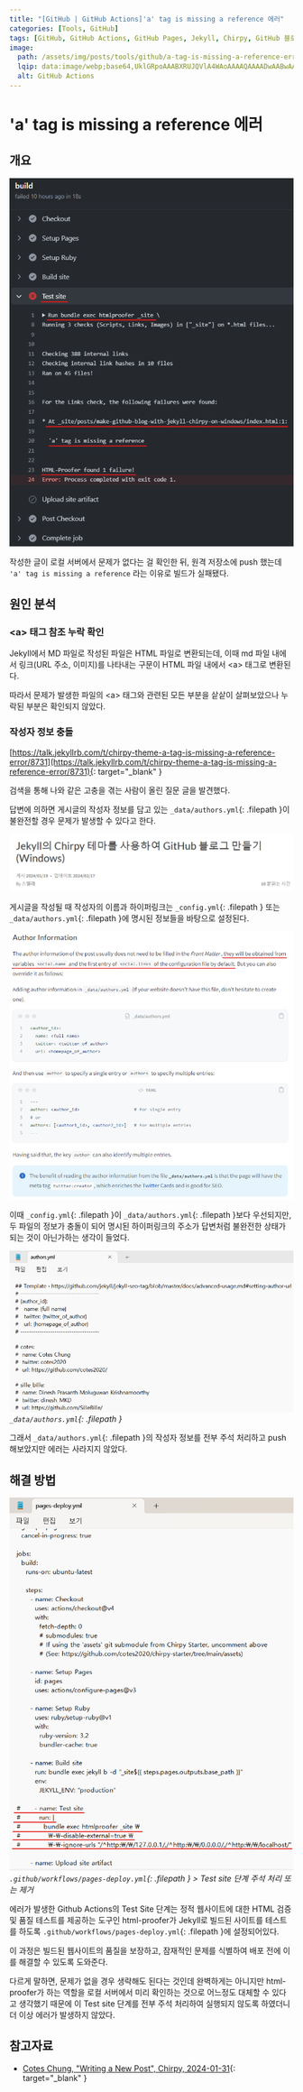 ```yaml
---
title: "[GitHub | GitHub Actions]'a' tag is missing a reference 에러"
categories: [Tools, GitHub]
tags: [GitHub, GitHub Actions, GitHub Pages, Jekyll, Chirpy, GitHub 블로그, 에러, error]
image:
  path: /assets/img/posts/tools/github/a-tag-is-missing-a-reference-error/01-github-actions-logo.jpg
  lqip: data:image/webp;base64,UklGRpoAAABXRUJQVlA4WAoAAAAQAAAADwAABwAAQUxQSDIAAAARL0AmbZurmr57yyIiqE8oiG0bejIYEQTgqiDA9vqnsUSI6H+oAERp2HZ65qP/VIAWAFZQOCBCAAAA8AEAnQEqEAAIAAVAfCWkAALp8sF8rgRgAP7o9FDvMCkMde9PK7euH5M1m6VWoDXf2FkP3BqV0ZYbO6NA/VFIAAAA
  alt: GitHub Actions
---
```


# 'a' tag is missing a reference 에러

## 개요

![02-test-fail-during-build](/assets/img/posts/tools/github/a-tag-is-missing-a-reference-error/02-test-fail-during-build.png)

작성한 글이 로컬 서버에서 문제가 없다는 걸 확인한 뒤, 원격 저장소에 push 했는데 `'a' tag is missing a reference` 라는 이유로 빌드가 실패됐다.

## 원인 분석

### &lt;a&gt; 태그 참조 누락 확인

Jekyll에서 MD 파일로 작성된 파일은 HTML 파일로 변환되는데, 이때 md 파일 내에서 링크(URL 주소, 이미지)를 나타내는 구문이 HTML 파일 내에서 &lt;a&gt; 태그로 변환된다.

따라서 문제가 발생한 파일의 &lt;a&gt; 태그와 관련된 모든 부분을 샅샅이 살펴보았으나 누락된 부분은 확인되지 않았다.

### 작성자 정보 충돌

[https://talk.jekyllrb.com/t/chirpy-theme-a-tag-is-missing-a-reference-error/8731](https://talk.jekyllrb.com/t/chirpy-theme-a-tag-is-missing-a-reference-error/8731){: target="_blank" }

검색을 통해 나와 같은 고충을 겪는 사람이 올린 질문 글을 발견했다.

답변에 의하면 게시글의 작성자 정보를 담고 있는 `_data/authors.yml`{: .filepath }이 불완전할 경우 문제가 발생할 수 있다고 한다.

![03-author-link](/assets/img/posts/tools/github/a-tag-is-missing-a-reference-error/03-author-link.png)

게시글을 작성될 때 작성자의 이름과 하이퍼링크는 `_config.yml`{: .filepath } 또는 `_data/authors.yml`{: .filepath }에 명시된 정보들을 바탕으로 설정된다.

![04-author-information](/assets/img/posts/tools/github/a-tag-is-missing-a-reference-error/04-author-information.png)

이때 `_config.yml`{: .filepath }이 `_data/authors.yml`{: .filepath }보다 우선되지만, 두 파일의 정보가 충돌이 되어 명시된 하이퍼링크의 주소가 답변처럼 불완전한 상태가 되는 것이 아닌가하는 생각이 들었다.

![05-authors.yml-comment-out](/assets/img/posts/tools/github/a-tag-is-missing-a-reference-error/05-authors.yml-comment-out.png)
*`_data/authors.yml`{: .filepath }*

그래서 `_data/authors.yml`{: .filepath }의 작성자 정보를 전부 주석 처리하고 push 해보았지만 에러는 사라지지 않았다.

## 해결 방법

![06-pages-deploy.yml-test-site-comment-out](/assets/img/posts/tools/github/a-tag-is-missing-a-reference-error/06-pages-deploy.yml-test-site-comment-out.png)
*`.github/workflows/pages-deploy.yml`{: .filepath } > Test site 단계 주석 처리 또는 제거*

에러가 발생한 Github Actions의 Test Site 단계는 정적 웹사이트에 대한 HTML 검증 및 품질 테스트를 제공하는 도구인 html-proofer가 Jekyll로 빌드된 사이트를 테스트를 하도록 `.github/workflows/pages-deploy.yml`{: .filepath }에 설정되어있다.

이 과정은 빌드된 웹사이트의 품질을 보장하고, 잠재적인 문제를 식별하여 배포 전에 이를 해결할 수 있도록 도와준다.

다르게 말하면, 문제가 없을 경우 생략해도 된다는 것인데 완벽하게는 아니지만 html-proofer가 하는 역할을 로컬 서버에서 미리 확인하는 것으로 어느정도 대체할 수 있다고 생각했기 때문에 이 Test site 단계를 전부 주석 처리하여 실행되지 않도록 하였더니 더 이상 에러가 발생하지 않았다.

## 참고자료

- [Cotes Chung, "Writing a New Post", Chirpy, 2024-01-31](https://chirpy.cotes.page/posts/write-a-new-post/#author-information){: target="_blank" }